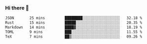 ### Hi there 👋

<!--
**WShiBin/WShiBin** is a ✨ _special_ ✨ repository because its `README.md` (this file) appears on your GitHub profile.

Here are some ideas to get you started:

- 🔭 I’m currently working on ...
- 🌱 I’m currently learning ...
- 👯 I’m looking to collaborate on ...
- 🤔 I’m looking for help with ...
- 💬 Ask me about ...
- 📫 How to reach me: ...
- 😄 Pronouns: ...
- ⚡ Fun fact: ...
-->

<!--START_SECTION:waka-->

```txt
JSON       25 mins         ████████░░░░░░░░░░░░░░░░░   32.18 %
Rust       15 mins         █████░░░░░░░░░░░░░░░░░░░░   20.35 %
Markdown   14 mins         ████▓░░░░░░░░░░░░░░░░░░░░   18.19 %
TOML       9 mins          ███░░░░░░░░░░░░░░░░░░░░░░   11.55 %
TeX        7 mins          ██▒░░░░░░░░░░░░░░░░░░░░░░   09.26 %
```

<!--END_SECTION:waka-->

